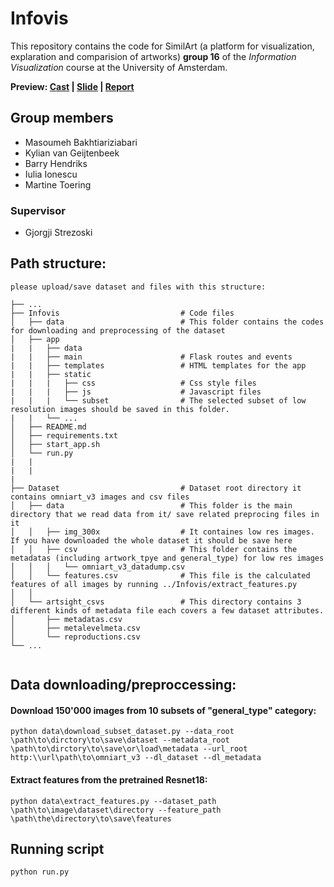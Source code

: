 # Infovis

This repository contains the code for SimilArt (a platform for visualization, explaration and comparision of artworks) **group 16** of the *Information Visualization* course at the University of Amsterdam.

**Preview: [Cast](https://drive.google.com/file/d/14qyTlJ3S3k7uOsjBqV7WgeadMIndCTxc/view?usp=sharing) | [Slide](https://github.com/mbakhtiariz/SimilArt/blob/master/Slides.pdf) | [Report](https://github.com/mbakhtiariz/SimilArt/blob/master/Report.pdf)**

## Group members
  - Masoumeh Bakhtiariziabari
  - Kylian van Geijtenbeek
  - Barry Hendriks
  - Iulia Ionescu
  - Martine Toering
### Supervisor
  - Gjorgji Strezoski


## Path structure:
```
please upload/save dataset and files with this structure:

├── ...
├── Infovis                           # Code files
│   ├── data                          # This folder contains the codes for downloading and preprocessing of the dataset
│   ├── app
|   |   ├── data
|   |   ├── main                      # Flask routes and events
|   |   ├── templates                 # HTML templates for the app
|   |   ├── static
|   |   |   ├── css                   # Css style files
|   |   |   ├── js                    # Javascript files
|   |   |   └── subset                # The selected subset of low resolution images should be saved in this folder.
|   |   └── ...
│   ├── README.md
│   ├── requirements.txt
│   ├── start_app.sh
│   └── run.py
|   | 
|   | 
| 
├── Dataset                           # Dataset root directory it contains omniart_v3 images and csv files
│   ├── data                          # This folder is the main directory that we read data from it/ save related preprocing files in it
│   │   ├── img_300x                  # It containes low res images. If you have downloaded the whole dataset it should be save here
│   │   ├── csv                       # This folder contains the metadatas (including artwork_tpye and general_type) for low res images
│   │   │   └── omniart_v3_datadump.csv
│   │   └── features.csv              # This file is the calculated features of all images by running ../Infovis/extract_features.py
│   │
│   └── artsight_csvs                 # This directory contains 3 different kinds of metadata file each covers a few dataset attributes.
│       ├── metadatas.csv             
│       ├── metalevelmeta.csv         
│       └── reproductions.csv
└── ...


```

## Data downloading/preproccessing:

#### Download 150'000 images from 10 subsets of "general_type" category:
```
python data\download_subset_dataset.py --data_root \path\to\dirctory\to\save\dataset --metadata_root \path\to\dirctory\to\save\or\load\metadata --url_root http:\\url\path\to\omniart_v3 --dl_dataset --dl_metadata
```

#### Extract features from the pretrained Resnet18:
```
python data\extract_features.py --dataset_path \path\to\image\dataset\directory --feature_path \path\the\directory\to\save\features
```

## Running script
```
python run.py
```



